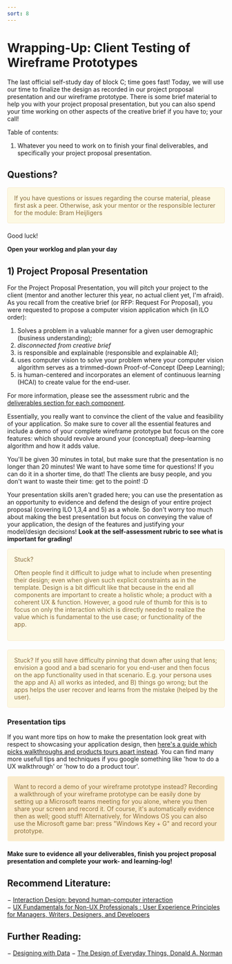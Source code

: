 ```yaml
---
sort: 8
---
```


# Wrapping-Up: Client Testing of Wireframe Prototypes
The last official self-study day of block C; time goes fast! Today, we will use our time to finalize the design as recorded in our project proposal presentation and our wireframe prototype. There is some brief material to help you with your project proposal presentation, but you can also spend your time working on other aspects of the creative brief if you have to; your call!

Table of contents:
1. Whatever you need to work on to finish your final deliverables, and specifically your project proposal presentation.



## Questions?

<div style="padding: 15px; border: 1px solid transparent; border-color: transparent; margin-bottom: 20px; border-radius: 4px; color: #8a6d3b;; background-color: #fcf8e3; border-color: #faebcc;">
If you have questions or issues regarding the course material, please first ask a peer. Otherwise, ask your mentor or the responsible lecturer for the module: Bram Heijligers
 </div>

Good luck!


**Open your worklog and plan your day**


## 1) Project Proposal Presentation
For the Project Proposal Presentation, you will pitch your project to the client (mentor and another lecturer this year, no actual client yet, I'm afraid). As you recall from the creative brief (or RFP: Request For Proposal), you were requested to propose a computer vision application which (in ILO order):
1. Solves a problem in a valuable manner for a given user demographic (business understanding);
2. *disconnected from creative brief*
3. is responsible and explainable (responsible and explainable AI);
4. uses computer vision to solve your problem where your computer vision algorithm serves as a trimmed-down Proof-of-Concept (Deep Learning);
5. is human-centered and incorporates an element of continuous learning (HCAI) to create value for the end-user.

For more information, please see the assessment rubric and the [deliverables section for each component](https://adsai.buas.nl/Year1/BlockC/#project-requirements).

Essentially, you really want to convince the client of the value and feasibility of your application. So make sure to cover all the essential features and include a demo of your complete wireframe prototype but focus on the core features: which should revolve around your (conceptual) deep-learning algorithm and how it adds value. 

You'll be given 30 minutes in total, but make sure that the presentation is no longer than 20 minutes! We want to have some time for questions! If you can do it in a shorter time, do that! The clients are busy people, and you don't want to waste their time: get to the point! :D

Your presentation skills aren't graded here; you can use the presentation as an opportunity to evidence and defend the design of your entire project proposal (covering ILO 1,3,4 and 5) as a whole. So don't worry too much about making the best presentation but focus on conveying the value of your application, the design of the features and justifying your model/design decisions! **Look at the self-assessment rubric to see what is important for grading!**

<div style="padding: 15px; border: 1px solid transparent; border-color: transparent; margin-bottom: 20px; border-radius: 4px; color: #8a6d3b;; background-color: #fcf8e3; border-color: #faebcc;">
Stuck?

Often people find it difficult to judge what to include when presenting their design; even when given such explicit constraints as in the template. Design is a bit difficult like that because in the end all components are important to create a holistic whole; a product with a coherent UX & function. However, a good rule of thumb for this is to focus on only the interaction which is directly needed to realize the value which is fundamental to the use case; or functionality of the app. 
</div>

<div style="padding: 15px; border: 1px solid transparent; border-color: transparent; margin-bottom: 20px; border-radius: 4px; color: #8a6d3b;; background-color: #fcf8e3; border-color: #faebcc;">
Stuck?
If you still have difficulty pinning that down after using that lens; envision a good and a bad scenario for you end-user and then focus on the app functionality used in that scenario. E.g. your persona uses the app and A) all works as inteded, and B) things go wrong; but the apps helps the user recover and learns from the mistake (helped by the user).
 </div>

### Presentation tips
If you want more tips on how to make the presentation look great with respect to showcasing your application design, then [here's a guide which picks walkthroughs and products tours apart instead](https://www.appcues.com/blog/product-tours-walkthroughs-ultimate-guide). You can find many more usefull tips and techniques if you google something like 'how to do a UX walkthrough' or 'how to do a product tour'.

<div style="padding: 15px; border: 1px solid transparent; border-color: transparent; margin-bottom: 20px; border-radius: 4px; color: #8a6d3b;; background-color: #faebcc; border-color: #fcf8e3;">
Want to record a demo of your wireframe prototype instead? Recording a walkthrough of your wireframe prototype can be easily done by setting up a Microsoft teams meeting for you alone, where you then share your screen and record it. Of course, it's automatically evidence then as well; good stuff! Alternatively, for Windows OS you can also use the Microsoft game bar: press "Windows Key + G" and record your prototype.
 </div>

**Make sure to evidence all your deliverables, finish you project proposal presentation and complete your work- and learning-log!**


## Recommend Literature:
−	[Interaction Design: beyond human-computer interaction](https://login.proxy1.dom1.nhtv.nl/login?url=https://search.ebscohost.com/login.aspx?direct=true&db=cat01829a&AN=buas.303541695&site=eds-live)   
−	[UX Fundamentals for Non-UX Professionals : User Experience Principles for Managers, Writers, Designers, and Developers](https://login.proxy1.dom1.nhtv.nl/login?url=https://search.ebscohost.com/login.aspx?direct=true&db=edsebk&AN=1892077&site=eds-live)

## Further Reading:
−	[Designing with Data](http://shop.oreilly.com/product/0636920026228.do)
−	[The Design of Everyday Things, Donald A. Norman](https://login.proxy1.dom1.nhtv.nl/login?url=https://search.ebscohost.com/login.aspx?direct=true&db=cat01829a&AN=buas.393706974&site=eds-live)
